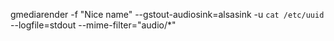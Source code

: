 gmediarender -f "Nice name" --gstout-audiosink=alsasink  -u `cat /etc/uuid` --logfile=stdout --mime-filter="audio/*"

